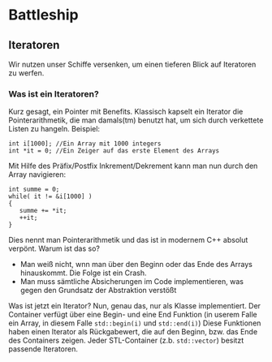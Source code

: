 # Battleship


## Iteratoren
Wir nutzen unser Schiffe versenken, um einen tieferen Blick auf Iteratoren zu werfen.

### Was ist ein Iteratoren?

Kurz gesagt, ein Pointer mit Benefits.
Klassisch kapselt ein Iterator die Pointerarithmetik, die man damals(tm) benutzt hat, um sich durch verkettete Listen zu hangeln.
Beispiel:
    
    int i[1000]; //Ein Array mit 1000 integers
    int *it = 0; //Ein Zeiger auf das erste Element des Arrays

Mit Hilfe des Präfix/Postfix Inkrement/Dekrement kann man nun durch den Array navigieren:
    
    int summe = 0;
    while( it != &i[1000] )
    {
       summe += *it;
       ++it;
    }

Dies nennt man Pointerarithmetik und das ist in modernem C++ absolut verpönt.
Warum ist das so?
 * Man weiß nicht, wnn man über den Beginn oder das Ende des Arrays hinauskommt. Die Folge ist ein Crash.
 * Man muss sämtliche Absicherungen im Code implementieren, was gegen den Grundsatz der Abstraktion verstößt
 
Was ist jetzt ein Iterator?
Nun, genau das, nur als Klasse implementiert. Der Container verfügt über eine Begin- und eine End Funktion (in userem Falle ein Array, in diesem Falle `std::begin(i)` und `std::end(i)`) Diese Funktionen haben einen Iterator als Rückgabewert, die auf den Beginn, bzw. das Ende des Containers zeigen.
Jeder STL-Container (z.b. `std::vector`) besitzt passende Iteratoren.
